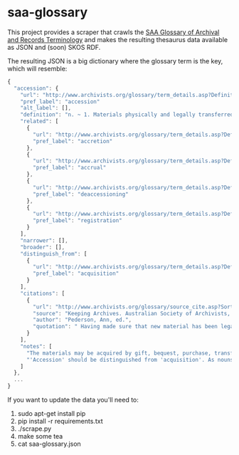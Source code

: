 saa-glossary
============

This project provides a scraper that crawls the [SAA Glossary of Archival and Records Terminology](http://www.archivists.org/glossary/) and makes the resulting thesaurus data available as JSON and (soon) SKOS RDF.

The resulting JSON is a big dictionary where the glossary term is the key, which
will resemble:

```javascript
{
  "accession": {
    "url": "http://www.archivists.org/glossary/term_details.asp?DefinitionKey=115", 
    "pref_label": "accession"
    "alt_label": [], 
    "definition": "n. ~ 1. Materials physically and legally transferred to a repository as a unit at a single time; an acquisition.\r\n\r\n", 
    "related": [
      {
        "url": "http://www.archivists.org/glossary/term_details.asp?DefinitionKey=275", 
        "pref_label": "accretion"
      }, 
      {
        "url": "http://www.archivists.org/glossary/term_details.asp?DefinitionKey=492", 
        "pref_label": "accrual"
      }, 
      {
        "url": "http://www.archivists.org/glossary/term_details.asp?DefinitionKey=655", 
        "pref_label": "deaccessioning"
      }, 
      {
        "url": "http://www.archivists.org/glossary/term_details.asp?DefinitionKey=1606", 
        "pref_label": "registration"
      }
    ], 
    "narrower": [],
    "broader": [], 
    "distinguish_from": [
      {
        "url": "http://www.archivists.org/glossary/term_details.asp?DefinitionKey=114", 
        "pref_label": "acquisition"
      }
    ], 
    "citations": [
      {
        "url": "http://www.archivists.org/glossary/source_cite.asp?SortOrder=220", 
        "source": "Keeping Archives. Australian Society of Archivists, 1987.", 
        "author": "Pederson, Ann, ed.", 
        "quotation": " Having made sure that new material has been legally transferred to your archives, the next, and vitally important, step is to gain control over it.  This initial process is called "
      }
    ], 
    "notes": [
      "The materials may be acquired by gift, bequest, purchase, transfer, retention schedule, or statute. An accession may be part of a larger, existing collection.  An accession added to existing collections is sometimes called an accretion or an accrual.\r\n\r\n", 
      "'Accession' should be distinguished from 'acquisition'. As nouns, they are synonymous.  However, the verb 'accession' goes far beyond the sense of 'acquire', connoting the initial steps of processing by establishing rudimentary physical and intellectual control over the materials by entering brief information about those materials in a register, database, or other log of the repository's holdings."
    ]
  }, 
  ...
}
```

If you want to update the data you'll need to:

1. sudo apt-get install pip
1. pip install -r requirements.txt
1. ./scrape.py
1. make some tea
1. cat saa-glossary.json

